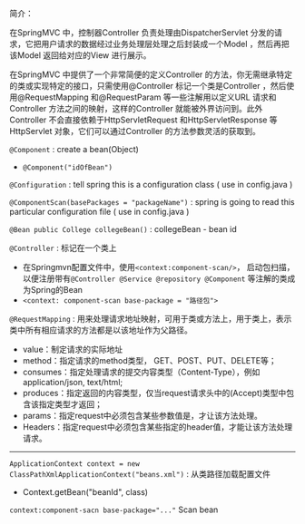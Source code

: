 简介：

在SpringMVC 中，控制器Controller 负责处理由DispatcherServlet 分发的请求，它把用户请求的数据经过业务处理层处理之后封装成一个Model ，然后再把该Model 返回给对应的View 进行展示。

在SpringMVC 中提供了一个非常简便的定义Controller 的方法，你无需继承特定的类或实现特定的接口，只需使用@Controller 标记一个类是Controller ，然后使用@RequestMapping 和@RequestParam 等一些注解用以定义URL 请求和Controller 方法之间的映射，这样的Controller 就能被外界访问到。此外Controller 不会直接依赖于HttpServletRequest 和HttpServletResponse 等HttpServlet 对象，它们可以通过Controller 的方法参数灵活的获取到。



`@Component` : create a bean(Object)

- `@Component("idOfBean")`

`@Configuration` : tell spring this is a configuration class ( use in config.java )

`@ComponentScan(basePackages = "packageName")` : spring is going to read this particular configuration file ( use in config.java )

`@Bean public College collegeBean()`  :  collegeBean  -  bean id

`@Controller` : 标记在一个类上

- 在Springmvn配置文件中，使用`<context:component-scan/>`， 启动包扫描，以便注册带有`@Controller @Service @repository @Component` 等注解的类成为Spring的Bean
- `<context: component-scan base-package = "路径包">`

`@RequestMapping`  :  用来处理请求地址映射，可用于类或方法上，用于类上，表示类中所有相应请求的方法都是以该地址作为父路径。

- value：制定请求的实际地址
- method：指定请求的method类型， GET、POST、PUT、DELETE等；
- consumes：指定处理请求的提交内容类型（Content-Type），例如application/json, text/html;
- produces：指定返回的内容类型，仅当request请求头中的(Accept)类型中包含该指定类型才返回；
- params：指定request中必须包含某些参数值是，才让该方法处理。
- Headers：指定request中必须包含某些指定的header值，才能让该方法处理请求。













---

`ApplicationContext context = new ClassPathXmlApplicationContext("beans.xml")` : 从类路径加载配置文件

- Context.getBean("beanId", class)

`context:component-sacn base-package="..."` Scan bean













